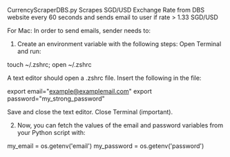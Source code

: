 CurrencyScraperDBS.py
Scrapes SGD/USD Exchange Rate from DBS website every 60 seconds and sends email to user if rate > 1.33 SGD/USD


For Mac:
In order to send emails, sender needs to:
1. Create an environment variable with the following steps:
Open Terminal and run:

touch ~/.zshrc; open ~/.zshrc

A text editor should open a .zshrc file. Insert the following in the file:

export email="example@examplemail.com"
export password="my_strong_password"

Save and close the text editor. Close Terminal (important). 

2. Now, you can fetch the values of the email and password variables from your Python script with:

my_email = os.getenv('email')
my_password = os.getenv('password')
